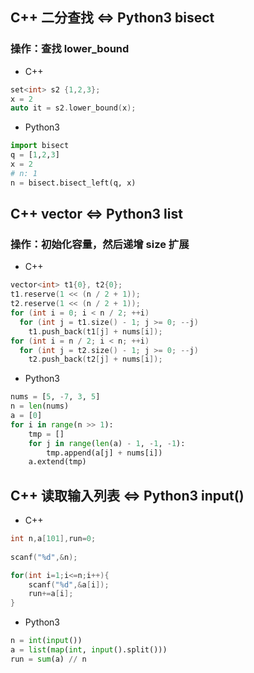 
## C++ 二分查找 <=> Python3 bisect
### 操作：查找 lower_bound
- C++ 
```cpp
set<int> s2 {1,2,3};
x = 2
auto it = s2.lower_bound(x);
```
- Python3
```python
import bisect
q = [1,2,3]
x = 2
# n: 1
n = bisect.bisect_left(q, x)
```
## C++ vector <=> Python3 list
### 操作：初始化容量，然后递增 size 扩展
- C++ 
```cpp
vector<int> t1{0}, t2{0};
t1.reserve(1 << (n / 2 + 1));
t2.reserve(1 << (n / 2 + 1));
for (int i = 0; i < n / 2; ++i)
  for (int j = t1.size() - 1; j >= 0; --j)
    t1.push_back(t1[j] + nums[i]);
for (int i = n / 2; i < n; ++i)
  for (int j = t2.size() - 1; j >= 0; --j)
    t2.push_back(t2[j] + nums[i]);
```
- Python3
```python
nums = [5, -7, 3, 5]
n = len(nums)
a = [0]
for i in range(n >> 1):
    tmp = []
    for j in range(len(a) - 1, -1, -1):
        tmp.append(a[j] + nums[i])
    a.extend(tmp)
```
## C++ 读取输入列表 <=> Python3 input()
- C++ 
```cpp
int n,a[101],run=0;
    
scanf("%d",&n);

for(int i=1;i<=n;i++){
    scanf("%d",&a[i]);
    run+=a[i];
}
```
- Python3
```python
n = int(input())
a = list(map(int, input().split()))
run = sum(a) // n 
```
